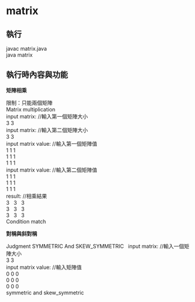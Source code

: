 # matrix
## 執行

javac matrix.java  
java matrix  

## 執行時內容與功能

**矩陣相乘**

限制：只能兩個矩陣  
Matrix multiplication  
input matrix: //輸入第一個矩陣大小  
3 3  
input matrix: //輸入第二個矩陣大小  
3 3  
input matrix value: //輸入第一個矩陣值  
1 1 1  
1 1 1  
1 1 1  
input matrix value: //輸入第二個矩陣值  
1 1 1  
1 1 1  
1 1 1  
result: //相乘結果  
3   3   3  
3   3   3  
3   3   3  
Condition match  

**對稱與斜對稱**

Judgment SYMMETRIC And SKEW_SYMMETRIC  
input matrix: //輸入一個矩陣大小  
3 3  
input matrix value: //輸入矩陣值  
0 0 0  
0 0 0  
0 0 0  
symmetric and skew_symmetric

